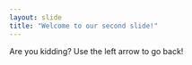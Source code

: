 ```yaml
---
layout: slide
title: "Welcome to our second slide!"
---
```

Are you kidding?
Use the left arrow to go back!
